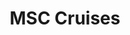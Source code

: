 ---
title: MSC Cruises
class: msc-cruises
cruiseline: Balcony Mega Sale – All cabins must go!
price: 499
cruise-url: http://www.planetcruise.co.uk/holidaysearch/promotion?promotionid=13408&referrersiteid=970
---